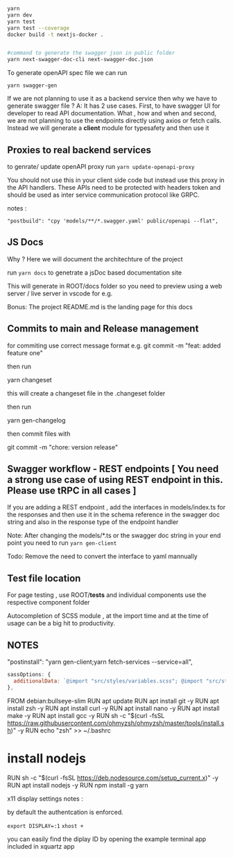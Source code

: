 ```bash
yarn
yarn dev
yarn test
yarn test --coverage
docker build -t nextjs-docker .


#command to generate the swagger json in public folder
yarn next-swagger-doc-cli next-swagger-doc.json
```

To generate openAPI spec file we can run

`yarn swagger-gen`

If we are not planning to use it as a backend service then why we have to generate swagger file ?
A: It has 2 use cases. First, to have swagger UI for developer to read API documentation. What , how and when
and second, we are not planning to use the endpoints directly using axios or fetch calls. Instead we will generate a **client** module for typesafety
and then use it

## Proxies to real backend services

to genrate/ update openAPI proxy run
`yarn update-openapi-proxy`

You should not use this in your client side code but instead use this proxy in the API handlers. These APIs need to be protected with headers token and should be used as inter service communication protocol like GRPC.

notes :

```
"postbuild": "cpy 'models/**/*.swagger.yaml' public/openapi --flat",
```

## JS Docs

Why ? Here we will document the architechture of the project

run `yarn docs` to genetrate a jsDoc based documentation site

This will generate in ROOT/docs folder so you need to preview using a web server / live server in vscode for e.g.

Bonus: The project README.md is the landing page for this docs

## Commits to main and Release management

for commiting use correct message format
e.g. git commit -m "feat: added feature one"

then run

yarn changeset

this will create a changeset file in the .changeset folder

then run

yarn gen-changelog

then commit files with

git commit -m "chore: version release"

## Swagger workflow - REST endpoints [ You need a strong use case of using REST endpoint in this. Please use tRPC in all cases ]

If you are adding a REST endpoint , add the interfaces in models/index.ts for the responses
and then use it in the schema reference in the swagger doc string and also in the response type of the
endpoint handler

Note: After changing the models/\*.ts or the swagger doc string in your end point you need to run `yarn gen-client`

Todo: Remove the need to convert the interface to yaml mannually

## Test file location

For page testing , use ROOT/**tests**
and individual components use the respective component folder

Autocompletion of SCSS module , at the import time and at the time of usage can be a big hit to productivity.

## NOTES

"postinstall": "yarn gen-client;yarn fetch-services --service=all",

```javascript
sassOptions: {
  additionalData: `@import "src/styles/variables.scss"; @import "src/styles/mixins.scss";`,
},
```



FROM debian:bullseye-slim
RUN apt update
RUN apt install git -y
RUN apt install zsh -y
RUN apt install curl -y
RUN apt install nano -y
RUN apt install make -y
RUN apt install gcc -y
RUN sh -c "$(curl -fsSL https://raw.githubusercontent.com/ohmyzsh/ohmyzsh/master/tools/install.sh)" -y
RUN echo "zsh" >> ~/.bashrc 

# install nodejs
RUN sh -c "$(curl -fsSL https://deb.nodesource.com/setup_current.x)" -y
RUN apt install nodejs -y
RUN npm install -g yarn


x11 display settings notes : 

by default the authentcation is enforced. 

```export DISPLAY=:1```
```xhost +```

you can easily find the diplay ID by opening the example terminal app included in xquartz app

